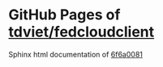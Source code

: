 GitHub Pages of [tdviet/fedcloudclient](https://github.com/tdviet/fedcloudclient.git)
===
Sphinx html documentation of [6f6a0081](https://github.com/tdviet/fedcloudclient/tree/6f6a0081b900e98a517e8cd29c05c7e5245c8626)
